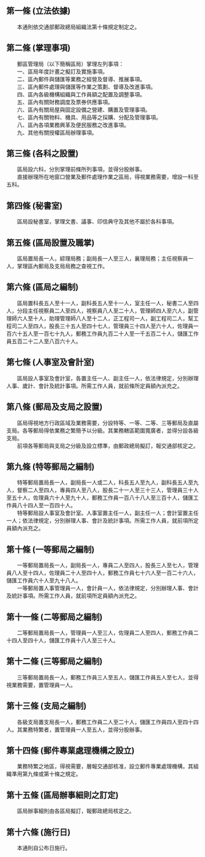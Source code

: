 第一條 (立法依據)
-----------------
　　本通則依交通部郵政總局組織法第十條規定制定之。  


第二條 (掌理事項)
-----------------
　　郵區管理局（以下簡稱區局）掌理左列事項：  
　　一、區局年度計畫之擬訂及實施事項。  
　　二、區內郵件與儲匯等業務之經營及督導、推展事項。  
　　三、區內郵件處理與儲匯等作業之策劃、督導及改進事項。  
　　四、區內各級機構組織與工作員額之配置及調整事項。  
　　五、區內有關財務調度及票券供應事項。  
　　六、區內有關局屋與固定設備之營建、購置及管理事項。  
　　七、區內有關物料、機具、用品等之採購、分配及管理事項。  
　　八、區內各項業務興革及便民服務之改進事項。  
　　九、其他有關授權區局辦理事項。  


第三條 (各科之設置)
-------------------
　　區局設六科，分別掌理前條所列事項，並得分股辦事。  
　　直接辦理所在地窗口營業及郵件處理作業之區局，得視業務需要，增設一科至五科。  


第四條 (秘書室)
---------------
　　區局設秘書室，掌理文書、議事、印信典守及其他不屬於各科事項。  


第五條 (區局設置及職掌)
-----------------------
　　區局置局長一人，綜理局務；副局長一人至三人，襄理局務；主任視察員一人，掌理區內郵局及支局局務之查視工作。  


第六條 (區局之編制)
-------------------
　　區局置科長五人至十一人，副科長五人至十一人，室主任一人，秘書二人至四人，分段主任視察員二人至四人，視察員八人至二十人，管理師四人至六人，副管理師六人至十人，助理管理師八人至十二人，正工程司一人，副工程司二人，幫工程司二人至四人，股長三十五人至四十七人，管理員三十四人至六十人，佐理員一百六十五人至一百七十九人，郵務工作員九百二十人至一千五百二十人，儲匯工作員五百二十二人至八百六十人。  


第七條 (人事室及會計室)
-----------------------
　　區局設人事室及會計室，各置主任一人、副主任一人，依法律規定，分別辦理人事、歲計、會計及統計事項。所需工作人員，就前條所定員額內派充之。  


第八條 (郵局及支局之設置)
-------------------------
　　區局得視地方行政區域及業務需要，分設特等、一等、二等、三等郵局及直屬支局。各等郵局得依業務之繁簡予以分級。其業務轄區範圍寬廣者，並得分設各級支局。  
　　前項各等郵局與支局之分級及設立標準，由郵政總局擬訂，報交通部核定之。  


第九條 (特等郵局之編制)
-----------------------
　　特等郵局置局長一人，副局長一人或二人，科長五人至九人，副科長五人至九人，督察二人至四人，專員四人至八人，股長二十一人至三十三人，管理員三十人至五十人，佐理員六十人至九十人，郵務工作員一百八十八人至三百十人，儲匯工作員八十四人至一百四十人。  
　　特等郵局設人事室及會計室。人事室置主任一人，副主任一人；會計室置主任一人；依法律規定，分別辦理人事、會計及統計事項。所需工作人員，就前項所定員額內派充之。  


第十條 (一等郵局之編制)
-----------------------
　　一等郵局置局長一人，副局長一人，專員二人至四人，股長三人至七人，管理員八人至十四人，佐理員二十人至四十人，郵務工作員七十六人至一百二十六人，儲匯工作員六十人至九十八人。  
　　一等郵局置人事管理員一人，會計員一人，依法律規定，分別辦理人事、會計及統計事項。所需工作人員，就前項所定員額內派充之。  


第十一條 (二等郵局之編制)
-------------------------
　　二等郵局置局長一人，管理員一人至三人，佐理員二人至四人，郵務工作員二十四人至四十人，儲匯工作員十八人至三十人。  


第十二條 (三等郵局之編制)
-------------------------
　　三等郵局置局長一人，郵務工作員三人至五人，儲匯工作員五人至七人，並得視業務需要，置管理員一人。  


第十三條 (支局之編制)
---------------------
　　各級支局置支局長一人，郵務工作員二人至二十人，儲匯工作員四人至四十四人。其業務特繁者，置管理員一人至五人，並得分股辦事。  


第十四條 (郵件專業處理機構之設立)
---------------------------------
　　業務特繁之地區，得視需要，層報交通部核准，設立郵件專業處理機構，其組織準用第九條或第十條之規定。  


第十五條 (區局辦事細則之訂定)
-----------------------------
　　區局辦事細則由各區局擬訂，報郵政總局核定之。  


第十六條 (施行日)
-----------------
　　本通則自公布日施行。
